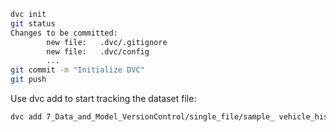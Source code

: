 

```bash
dvc init
git status
Changes to be committed:
        new file:   .dvc/.gitignore
        new file:   .dvc/config
        ...
git commit -m "Initialize DVC"
git push
```

Use dvc add to start tracking the dataset file:
```bash
dvc add 7_Data_and_Model_VersionControl/single_file/sample_ vehicle_history.csv
```
